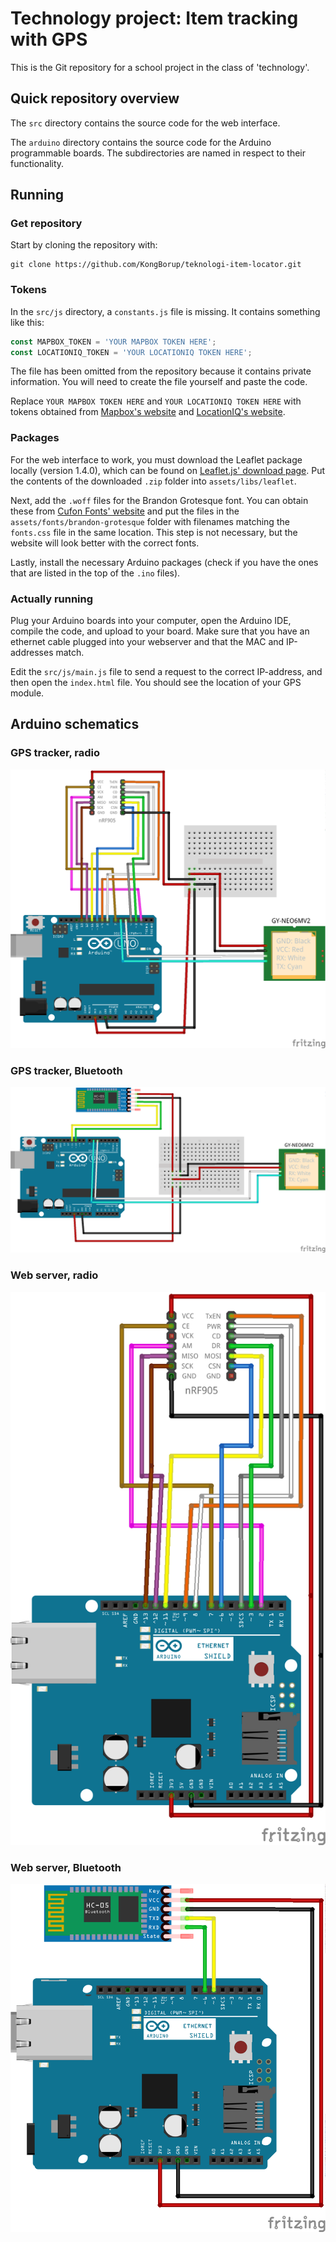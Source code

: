 # Technology project: Item tracking with GPS
This is the Git repository for a school project in the class of 'technology'.

## Quick repository overview
The `src` directory contains the source code for the web interface.

The `arduino` directory contains the source code for the Arduino programmable
boards. The subdirectories are named in respect to their functionality.

## Running
### Get repository
Start by cloning the repository with:
```
git clone https://github.com/KongBorup/teknologi-item-locator.git
```

### Tokens
In the `src/js` directory, a `constants.js` file is missing. It contains
something like this:
```js
const MAPBOX_TOKEN = 'YOUR MAPBOX TOKEN HERE';
const LOCATIONIQ_TOKEN = 'YOUR LOCATIONIQ TOKEN HERE';
```
The file has been omitted from the repository because it contains private
information. You will need to create the file yourself and paste the code.

Replace `YOUR MAPBOX TOKEN HERE` and `YOUR LOCATIONIQ TOKEN HERE` with tokens
obtained from [Mapbox's website] and [LocationIQ's website].

### Packages
For the web interface to work, you must download the Leaflet package locally
(version 1.4.0), which can be found on [Leaflet.js' download page]. Put the
contents of the downloaded `.zip` folder into `assets/libs/leaflet`.

Next, add the `.woff` files for the Brandon Grotesque font. You can obtain these
from [Cufon Fonts' website] and put the files in the
`assets/fonts/brandon-grotesque` folder with filenames matching the `fonts.css`
file in the same location. This step is not necessary, but the website will look
better with the correct fonts.

Lastly, install the necessary Arduino packages (check if you have the ones that
are listed in the top of the `.ino` files).

### Actually running
Plug your Arduino boards into your computer, open the Arduino IDE, compile the
code, and upload to your board. Make sure that you have an ethernet cable
plugged into your webserver and that the MAC and IP-addresses match.

Edit the `src/js/main.js` file to send a request to the correct IP-address, and 
then open the `index.html` file. You should see the location of your GPS module.

## Arduino schematics
### GPS tracker, radio
![](arduino/schematics/gps-tracker-radio.png)

### GPS tracker, Bluetooth
![](arduino/schematics/gps-tracker-bluetooth.png)

### Web server, radio
![](arduino/schematics/webserver-radio.png)

### Web server, Bluetooth
![](arduino/schematics/webserver-bluetooth.png)

[Mapbox's website]: https://www.mapbox.com
[LocationIQ's website]: https://locationiq.com
[Leaflet.js' download page]: https://leafletjs.com/download.html
[Cufon Fonts' website]: https://www.cufonfonts.com